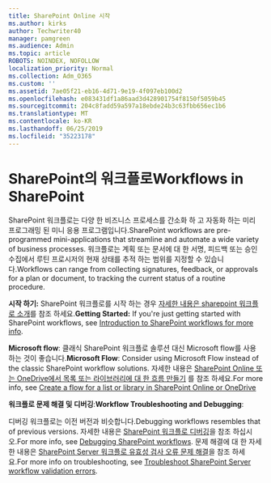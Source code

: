 ```yaml
---
title: SharePoint Online 시작
ms.author: kirks
author: Techwriter40
manager: pamgreen
ms.audience: Admin
ms.topic: article
ROBOTS: NOINDEX, NOFOLLOW
localization_priority: Normal
ms.collection: Adm_O365
ms.custom: ''
ms.assetid: 7ae05f21-eb16-4d71-9e19-4f097eb100d2
ms.openlocfilehash: e083431df1a86aad3d428901754f8150f5059b45
ms.sourcegitcommit: 204c8fadd59a597a18ebde24b3c63fbb656ec1b6
ms.translationtype: MT
ms.contentlocale: ko-KR
ms.lasthandoff: 06/25/2019
ms.locfileid: "35223178"
---
```

# <a name="workflows-in-sharepoint"></a><span data-ttu-id="35c23-102">SharePoint의 워크플로</span><span class="sxs-lookup"><span data-stu-id="35c23-102">Workflows in SharePoint</span></span>

<span data-ttu-id="35c23-103">SharePoint 워크플로는 다양 한 비즈니스 프로세스를 간소화 하 고 자동화 하는 미리 프로그래밍 된 미니 응용 프로그램입니다.</span><span class="sxs-lookup"><span data-stu-id="35c23-103">SharePoint workflows are pre-programmed mini-applications that streamline and automate a wide variety of business processes.</span></span> <span data-ttu-id="35c23-104">워크플로는 계획 또는 문서에 대 한 서명, 피드백 또는 승인 수집에서 루틴 프로시저의 현재 상태를 추적 하는 범위를 지정할 수 있습니다.</span><span class="sxs-lookup"><span data-stu-id="35c23-104">Workflows can range from collecting signatures, feedback, or approvals for a plan or document, to tracking the current status of a routine procedure.</span></span>

<span data-ttu-id="35c23-105">**시작 하기:** SharePoint 워크플로를 시작 하는 경우 [자세한 내용은 sharepoint 워크플로 소개](https://support.office.com/article/introduction-to-sharepoint-workflow-07982276-54e8-4e17-8699-5056eff4d9e3)를 참조 하세요.</span><span class="sxs-lookup"><span data-stu-id="35c23-105">**Getting Started:** If you're just getting started with SharePoint workflows, see [Introduction to SharePoint workflows for more info](https://support.office.com/article/introduction-to-sharepoint-workflow-07982276-54e8-4e17-8699-5056eff4d9e3).</span></span>

<span data-ttu-id="35c23-106">**Microsoft flow**: 클래식 SharePoint 워크플로 솔루션 대신 Microsoft flow를 사용 하는 것이 좋습니다.</span><span class="sxs-lookup"><span data-stu-id="35c23-106">**Microsoft Flow**: Consider using Microsoft Flow instead of the classic SharePoint workflow solutions.</span></span> <span data-ttu-id="35c23-107">자세한 내용은 [SharePoint Online 또는 OneDrive에서 목록 또는 라이브러리에 대 한 흐름 만들기](https://support.office.com/article/create-a-flow-for-a-list-or-library-in-sharepoint-online-or-onedrive-for-business-a9c3e03b-0654-46af-a254-20252e580d01) 를 참조 하세요.</span><span class="sxs-lookup"><span data-stu-id="35c23-107">For more info, see [Create a flow for a list or library in SharePoint Online or OneDrive](https://support.office.com/article/create-a-flow-for-a-list-or-library-in-sharepoint-online-or-onedrive-for-business-a9c3e03b-0654-46af-a254-20252e580d01)</span></span>

<span data-ttu-id="35c23-108">**워크플로 문제 해결 및 디버깅**:</span><span class="sxs-lookup"><span data-stu-id="35c23-108">**Workflow Troubleshooting and Debugging**:</span></span>

<span data-ttu-id="35c23-109">디버깅 워크플로는 이전 버전과 비슷합니다.</span><span class="sxs-lookup"><span data-stu-id="35c23-109">Debugging workflows resembles that of previous versions.</span></span> <span data-ttu-id="35c23-110">자세한 내용은 [SharePoint 워크플로 디버깅](https://docs.microsoft.com/sharepoint/dev/general-development/debugging-sharepoint-server-workflows)을 참조 하십시오.</span><span class="sxs-lookup"><span data-stu-id="35c23-110">For more info, see [Debugging SharePoint workflows](https://docs.microsoft.com/sharepoint/dev/general-development/debugging-sharepoint-server-workflows).</span></span> <span data-ttu-id="35c23-111">문제 해결에 대 한 자세한 내용은 [SharePoint Server 워크플로 유효성 검사 오류 문제 해결](https://docs.microsoft.com/sharepoint/dev/general-development/troubleshooting-sharepoint-server-workflow-validation-errors-in-visio)을 참조 하세요.</span><span class="sxs-lookup"><span data-stu-id="35c23-111">For more info on troubleshooting, see [Troubleshoot SharePoint Server workflow validation errors](https://docs.microsoft.com/sharepoint/dev/general-development/troubleshooting-sharepoint-server-workflow-validation-errors-in-visio).</span></span>

